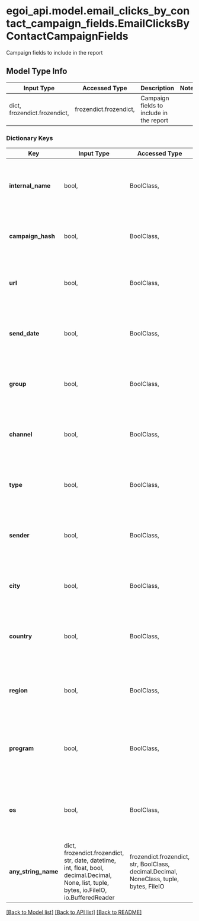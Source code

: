 # egoi_api.model.email_clicks_by_contact_campaign_fields.EmailClicksByContactCampaignFields

Campaign fields to include in the report

## Model Type Info
Input Type | Accessed Type | Description | Notes
------------ | ------------- | ------------- | -------------
dict, frozendict.frozendict,  | frozendict.frozendict,  | Campaign fields to include in the report | 

### Dictionary Keys
Key | Input Type | Accessed Type | Description | Notes
------------ | ------------- | ------------- | ------------- | -------------
**internal_name** | bool,  | BoolClass,  | True to include the internal name of the campaign, false otherwise | 
**campaign_hash** | bool,  | BoolClass,  | True to include the hash of the campaign, false otherwise | 
**url** | bool,  | BoolClass,  | True to include the URL of the campaign, false otherwise | 
**send_date** | bool,  | BoolClass,  | True to include the send date of the campaign, false otherwise | [optional] 
**group** | bool,  | BoolClass,  | True to include the group of the campaign, false otherwise | [optional] 
**channel** | bool,  | BoolClass,  | True to include the channel of the campaign, false otherwise | [optional] 
**type** | bool,  | BoolClass,  | True to include the type of the campaign, false otherwise | [optional] 
**sender** | bool,  | BoolClass,  | True to include the sender of the campaign, false otherwise | [optional] 
**city** | bool,  | BoolClass,  | True to include city information, false otherwise (deprecated) | [optional] 
**country** | bool,  | BoolClass,  | True to include country information, false otherwise (deprecated) | [optional] 
**region** | bool,  | BoolClass,  | True to include region information, false otherwise (deprecated) | [optional] 
**program** | bool,  | BoolClass,  | True to include device program information, false otherwise (deprecated) | [optional] 
**os** | bool,  | BoolClass,  | True to include operating system information, false otherwise (deprecated) | [optional] 
**any_string_name** | dict, frozendict.frozendict, str, date, datetime, int, float, bool, decimal.Decimal, None, list, tuple, bytes, io.FileIO, io.BufferedReader | frozendict.frozendict, str, BoolClass, decimal.Decimal, NoneClass, tuple, bytes, FileIO | any string name can be used but the value must be the correct type | [optional]

[[Back to Model list]](../../README.md#documentation-for-models) [[Back to API list]](../../README.md#documentation-for-api-endpoints) [[Back to README]](../../README.md)

